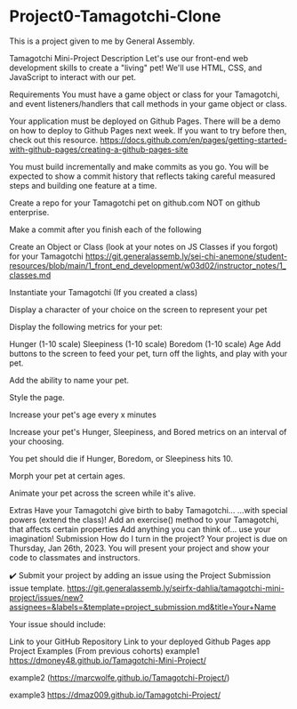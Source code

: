 # Project0-Tamagotchi-Clone
This is a project given to me by General Assembly.

Tamagotchi Mini-Project
Description
Let's use our front-end web development skills to create a "living" pet! We'll use HTML, CSS, and JavaScript to interact with our pet.

Requirements
You must have a game object or class for your Tamagotchi, and event listeners/handlers that call methods in your game object or class.

Your application must be deployed on Github Pages. There will be a demo on how to deploy to Github Pages next week. If you want to try before then, check out this resource. https://docs.github.com/en/pages/getting-started-with-github-pages/creating-a-github-pages-site 

You must build incrementally and make commits as you go. You will be expected to show a commit history that reflects taking careful measured steps and building one feature at a time.

Create a repo for your Tamagotchi pet on github.com NOT on github enterprise.

Make a commit after you finish each of the following

Create an Object or Class (look at your notes on JS Classes if you forgot) for your Tamagotchi https://git.generalassemb.ly/sei-chi-anemone/student-resources/blob/main/1_front_end_development/w03d02/instructor_notes/1_classes.md

Instantiate your Tamagotchi (If you created a class)

Display a character of your choice on the screen to represent your pet

Display the following metrics for your pet:

Hunger (1-10 scale)
Sleepiness (1-10 scale)
Boredom (1-10 scale)
Age
Add buttons to the screen to feed your pet, turn off the lights, and play with your pet.

Add the ability to name your pet.

Style the page.

Increase your pet's age every x minutes

Increase your pet's Hunger, Sleepiness, and Bored metrics on an interval of your choosing.

You pet should die if Hunger, Boredom, or Sleepiness hits 10.

Morph your pet at certain ages.

Animate your pet across the screen while it's alive.

Extras
Have your Tamagotchi give birth to baby Tamagotchi...
...with special powers (extend the class)!
Add an exercise() method to your Tamagotchi, that affects certain properties
Add anything you can think of... use your imagination!
Submission
How do I turn in the project?
Your project is due on Thursday, Jan 26th, 2023. You will present your project and show your code to classmates and instructors.

✔️ Submit your project by adding an issue using the Project Submission issue template. https://git.generalassemb.ly/seirfx-dahlia/tamagotchi-mini-project/issues/new?assignees=&labels=&template=project_submission.md&title=Your+Name 

Your issue should include:

Link to your GitHub Repository
Link to your deployed Github Pages app
Project Examples (From previous cohorts)
example1 https://dmoney48.github.io/Tamagotchi-Mini-Project/ 

example2 (https://marcwolfe.github.io/Tamagotchi-Project/)

example3 https://dmaz009.github.io/Tamagotchi-Project/ 
